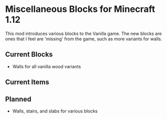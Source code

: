 # Miscellaneous Blocks for Minecraft 1.12

This mod introduces various blocks to the Vanilla game.  The new blocks are ones that I feel are 'missing' from the game, such as more variants for walls.

## Current Blocks
* Walls for all vanilla wood variants


## Current Items


## Planned
* Walls, stairs, and slabs for various blocks
